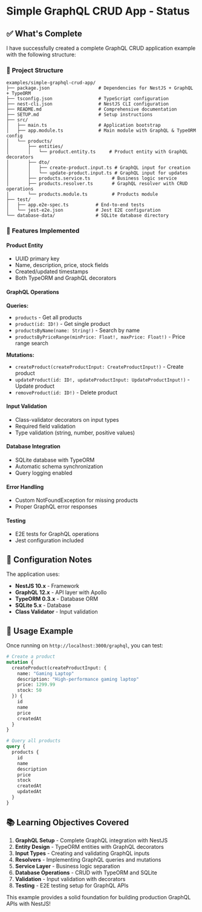 # Simple GraphQL CRUD App - Status

## ✅ What's Complete

I have successfully created a complete GraphQL CRUD application example with the following structure:

### 📁 **Project Structure**
```
examples/simple-graphql-crud-app/
├── package.json                  # Dependencies for NestJS + GraphQL + TypeORM
├── tsconfig.json                 # TypeScript configuration
├── nest-cli.json                 # NestJS CLI configuration
├── README.md                     # Comprehensive documentation
├── SETUP.md                      # Setup instructions
├── src/
│   ├── main.ts                   # Application bootstrap
│   ├── app.module.ts             # Main module with GraphQL & TypeORM config
│   └── products/
│       ├── entities/
│       │   └── product.entity.ts     # Product entity with GraphQL decorators
│       ├── dto/
│       │   ├── create-product.input.ts # GraphQL input for creation
│       │   └── update-product.input.ts # GraphQL input for updates
│       ├── products.service.ts        # Business logic service
│       ├── products.resolver.ts       # GraphQL resolver with CRUD operations
│       └── products.module.ts         # Products module
├── test/
│   ├── app.e2e-spec.ts          # End-to-end tests
│   └── jest-e2e.json            # Jest E2E configuration
└── database-data/               # SQLite database directory
```

### 🚀 **Features Implemented**

#### **Product Entity**
- UUID primary key
- Name, description, price, stock fields
- Created/updated timestamps
- Both TypeORM and GraphQL decorators

#### **GraphQL Operations**
**Queries:**
- `products` - Get all products
- `product(id: ID!)` - Get single product
- `productsByName(name: String!)` - Search by name
- `productsByPriceRange(minPrice: Float!, maxPrice: Float!)` - Price range search

**Mutations:**
- `createProduct(createProductInput: CreateProductInput!)` - Create product
- `updateProduct(id: ID!, updateProductInput: UpdateProductInput!)` - Update product
- `removeProduct(id: ID!)` - Delete product

#### **Input Validation**
- Class-validator decorators on input types
- Required field validation
- Type validation (string, number, positive values)

#### **Database Integration**
- SQLite database with TypeORM
- Automatic schema synchronization
- Query logging enabled

#### **Error Handling**
- Custom NotFoundException for missing products
- Proper GraphQL error responses

#### **Testing**
- E2E tests for GraphQL operations
- Jest configuration included

## 🔧 **Configuration Notes**

The application uses:
- **NestJS 10.x** - Framework
- **GraphQL 12.x** - API layer with Apollo
- **TypeORM 0.3.x** - Database ORM
- **SQLite 5.x** - Database
- **Class Validator** - Input validation

## 🎯 **Usage Example**

Once running on `http://localhost:3000/graphql`, you can test:

```graphql
# Create a product
mutation {
  createProduct(createProductInput: {
    name: "Gaming Laptop"
    description: "High-performance gaming laptop"
    price: 1299.99
    stock: 50
  }) {
    id
    name
    price
    createdAt
  }
}

# Query all products
query {
  products {
    id
    name
    description
    price
    stock
    createdAt
    updatedAt
  }
}
```

## 📚 **Learning Objectives Covered**

1. **GraphQL Setup** - Complete GraphQL integration with NestJS
2. **Entity Design** - TypeORM entities with GraphQL decorators
3. **Input Types** - Creating and validating GraphQL inputs
4. **Resolvers** - Implementing GraphQL queries and mutations
5. **Service Layer** - Business logic separation
6. **Database Operations** - CRUD with TypeORM and SQLite
7. **Validation** - Input validation with decorators
8. **Testing** - E2E testing setup for GraphQL APIs

This example provides a solid foundation for building production GraphQL APIs with NestJS!
